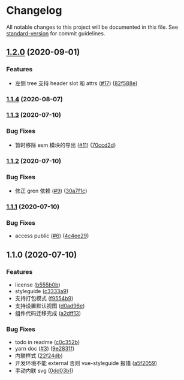# Changelog

All notable changes to this project will be documented in this file. See [standard-version](https://github.com/conventional-changelog/standard-version) for commit guidelines.

## [1.2.0](https://github.com/FEMessage/v-gantt/compare/v1.1.4...v1.2.0) (2020-09-01)


### Features

* 左侧 tree 支持 header slot 和 attrs ([#17](https://github.com/FEMessage/v-gantt/issues/17)) ([82f588e](https://github.com/FEMessage/v-gantt/commit/82f588e2b07b99532239a99e8832f74af9205b2f))

### [1.1.4](https://github.com/FEMessage/v-gantt/compare/v1.1.3...v1.1.4) (2020-08-07)

### [1.1.3](https://github.com/FEMessage/v-gantt/compare/v1.1.2...v1.1.3) (2020-07-10)


### Bug Fixes

* 暂时移除 esm 模块的导出 ([#11](https://github.com/FEMessage/v-gantt/issues/11)) ([70ccd2d](https://github.com/FEMessage/v-gantt/commit/70ccd2d6023363d4cfdf122e6ca28a5b0f594b04))

### [1.1.2](https://github.com/FEMessage/v-gantt/compare/v1.1.1...v1.1.2) (2020-07-10)


### Bug Fixes

* 修正 gren 依赖 ([#9](https://github.com/FEMessage/v-gantt/issues/9)) ([30a7f1c](https://github.com/FEMessage/v-gantt/commit/30a7f1c8c510619954d46acbc329c1efbca33c0f))

### [1.1.1](https://github.com/FEMessage/v-gantt/compare/v1.1.0...v1.1.1) (2020-07-10)


### Bug Fixes

* access public ([#6](https://github.com/FEMessage/v-gantt/issues/6)) ([4c4ee29](https://github.com/FEMessage/v-gantt/commit/4c4ee298424874bab420d8f86b7904fe8bb86e10))

## 1.1.0 (2020-07-10)


### Features

* license ([b555b0b](https://github.com/FEMessage/v-gantt/commit/b555b0b81e4d58ae6b30b0a89fed0c524a5e09f7))
* styleguide ([c3333a9](https://github.com/FEMessage/v-gantt/commit/c3333a9280167ee59d4ec2061a126cd885fe818a))
* 支持打包模式 ([f9554b9](https://github.com/FEMessage/v-gantt/commit/f9554b9938369fdaaf00f4102daa09e0d88f7fb1))
* 支持设置默认视图 ([d0ad96e](https://github.com/FEMessage/v-gantt/commit/d0ad96e737ecc4151a17880ce7594cd0e5fe3099))
* 组件代码迁移完成 ([a2dff13](https://github.com/FEMessage/v-gantt/commit/a2dff131bf8f8fe90d950489fde93a76aedf7fde))


### Bug Fixes

* todo in readme ([c0c352b](https://github.com/FEMessage/v-gantt/commit/c0c352b212d6459a371a22787f0ecc911e0bb3d1))
* yarn doc ([#3](https://github.com/FEMessage/v-gantt/issues/3)) ([9e2831f](https://github.com/FEMessage/v-gantt/commit/9e2831f6457c959154aacf9d60e00e77ea1d10d3))
* 内联样式 ([22f24db](https://github.com/FEMessage/v-gantt/commit/22f24db66c8cb62c087499ced57ff96384c56524))
* 开发环境不能 external 否则 vue-styleguide 报错 ([a5f2059](https://github.com/FEMessage/v-gantt/commit/a5f2059788bef05cd45b770a1d59d9086c16aeba))
* 手动内联 svg ([0dd03b1](https://github.com/FEMessage/v-gantt/commit/0dd03b197cfe0709e3ab11f4943c263e9fc0d859))
